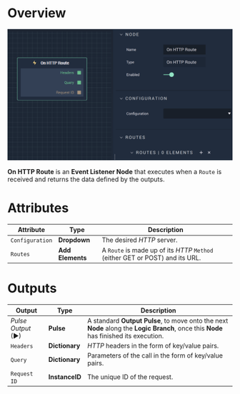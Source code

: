 # Overview

![The On HTTP Route Node.](../../../../.gitbook/assets/onhttproute.png)

**On HTTP Route** is an **Event Listener Node** that executes when a `Route` is received and returns the data defined by the outputs.

# Attributes

|Attribute|Type|Description|
|---|---|---|
|`Configuration`|**Dropdown**|The desired *HTTP* server.|
|`Routes`|**Add Elements**|A `Route` is made up of its *HTTP* `Method` (either GET or POST) and its URL.|

# Outputs

|Output|Type|Description|
|---|---|---|
|*Pulse Output* (►)|**Pulse**|A standard **Output Pulse**, to move onto the next **Node** along the **Logic Branch**, once this **Node** has finished its execution.|
|`Headers`|**Dictionary**|*HTTP* headers in the form of key/value pairs.|
|`Query`|**Dictionary**|Parameters of the call in the form of key/value pairs.|
|`Request ID`|**InstanceID**|The unique ID of the request.|


